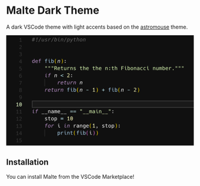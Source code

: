 # Malte Dark Theme

A dark VSCode theme with light accents based on the [astromouse](https://github.com/janoamaral/Xresources-themes/blob/master/xcolors-astromouse.Xresources) theme.

![Code snippet in Python](https://raw.githubusercontent.com/samkaj/malte/a5e6ac7cf8df3e6eacabeecb416ddaaf08b942e7/static/snippet.png)

## Installation

You can install Malte from the VSCode Marketplace!
